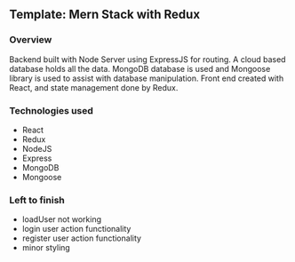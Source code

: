 ## Template: Mern Stack with Redux

### Overview
Backend built with Node Server using ExpressJS for routing. A cloud based database holds all the data. MongoDB database is used and Mongoose library is used to assist with database manipulation. Front end created with React, and state management done by Redux. 

### Technologies used
- React
- Redux
- NodeJS
- Express
- MongoDB
- Mongoose


### Left to finish
- loadUser not working
- login user action functionality
- register user action functionality
- minor styling 
